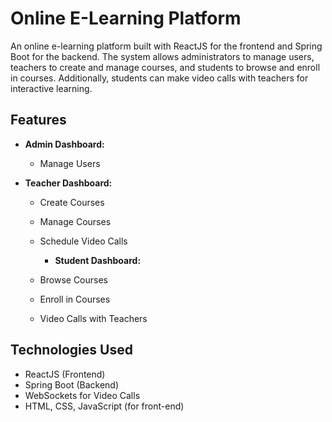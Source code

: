 # Online E-Learning Platform

An online e-learning platform built with ReactJS for the frontend and Spring Boot for the backend. The system allows administrators to manage users, teachers to create and manage courses, and students to browse and enroll in courses. Additionally, students can make video calls with teachers for interactive learning.


## Features

- **Admin Dashboard:**
  - Manage Users

- **Teacher Dashboard:**
  - Create Courses
  - Manage Courses
  - Schedule Video Calls
    
    - **Student Dashboard:**
  - Browse Courses
  - Enroll in Courses
  - Video Calls with Teachers

 
 ## Technologies Used

- ReactJS (Frontend)
- Spring Boot (Backend)
- WebSockets for Video Calls
- HTML, CSS, JavaScript (for front-end)
